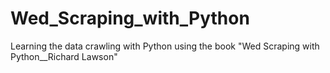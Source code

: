 # Wed_Scraping_with_Python
Learning the data crawling with Python using the book "Wed Scraping with Python__Richard Lawson" 
